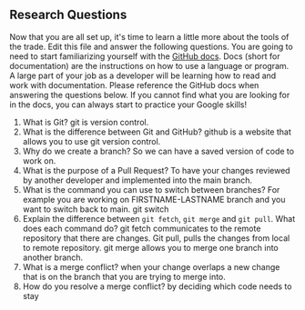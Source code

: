 ## Research Questions

Now that you are all set up, it's time to learn a little more about the tools of the trade. Edit this file and answer the following questions. You are going to need to start familiarizing yourself with the [GitHub docs](https://docs.github.com/en). Docs (short for documentation) are the instructions on how to use a language or program. A large part of your job as a developer will be learning how to read and work with documentation. Please reference the GitHub docs when answering the questions below. If you cannot find what you are looking for in the docs, you can always start to practice your Google skills!

1. What is Git?
   git is version control.
2. What is the difference between Git and GitHub?
   github is a website that allows you to use git version control.
3. Why do we create a branch?
   So we can have a saved version of code to work on.
4. What is the purpose of a Pull Request?
   To have your changes reviewed by another developer and implemented into the main
   branch.
5. What is the command you can use to switch between branches? For example you are working on FIRSTNAME-LASTNAME branch and you want to switch back to main.
   git switch
6. Explain the difference between `git fetch`, `git merge` and `git pull`. What does each command do?
   git fetch communicates to the remote repository that there are changes. Git pull,
   pulls the changes from local to remote repository. git merge allows you to merge
   one branch into another branch.
7. What is a merge conflict?
   when your change overlaps a new change that is on the branch that you are trying
   to merge into.
8. How do you resolve a merge conflict?
   by deciding which code needs to stay
